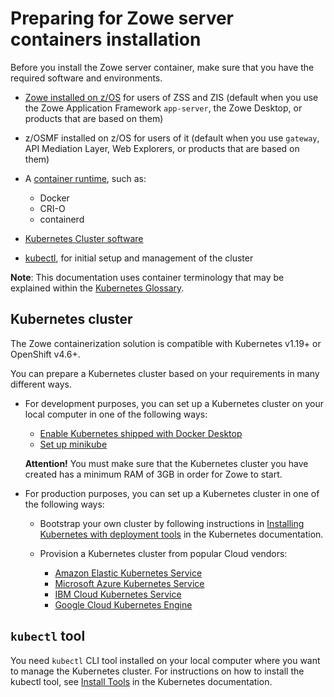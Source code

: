 # Preparing for Zowe server containers installation

Before you install the Zowe server container, make sure that you have the required software and environments.

* [Zowe installed on z/OS](./install-zos) for users of ZSS and ZIS (default when you use the Zowe Application Framework `app-server`, the Zowe Desktop, or products that are based on them)

* z/OSMF installed on z/OS for users of it (default when you use `gateway`, API Mediation Layer, Web Explorers, or products that are based on them)

* A [container runtime](https://kubernetes.io/docs/setup/production-environment/container-runtimes/), such as:
  * Docker
  * CRI-O
  * containerd

* [Kubernetes Cluster software](#kubernetes-cluster)

* [kubectl](#kubectl-tool), for initial setup and management of the cluster

**Note**: This documentation uses container terminology that may be explained within the [Kubernetes Glossary](https://kubernetes.io/docs/reference/glossary/?fundamental=true).

## Kubernetes cluster

The Zowe containerization solution is compatible with Kubernetes v1.19+ or OpenShift v4.6+.

You can prepare a Kubernetes cluster based on your requirements in many different ways.

* For development purposes, you can set up a Kubernetes cluster on your local computer in one of the following ways:

  * [Enable Kubernetes shipped with Docker Desktop](https://docs.docker.com/desktop/kubernetes/)
  * [Set up minikube](https://minikube.sigs.k8s.io/docs/start/)  

  **Attention!** You must make sure that the Kubernetes cluster you have created has a minimum RAM of 3GB in order for Zowe to start.

* For production purposes, you can set up a Kubernetes cluster in one of the following ways:

  * Bootstrap your own cluster by following instructions in [Installing Kubernetes with deployment tools](https://kubernetes.io/docs/setup/production-environment/tools/) in the Kubernetes documentation.

  * Provision a Kubernetes cluster from popular Cloud vendors:
    * [Amazon Elastic Kubernetes Service](https://aws.amazon.com/eks/)
    * [Microsoft Azure Kubernetes Service](https://docs.microsoft.com/en-us/azure/aks/intro-kubernetes)
    * [IBM Cloud Kubernetes Service](https://www.ibm.com/ca-en/cloud/kubernetes-service)
    * [Google Cloud Kubernetes Engine](https://cloud.google.com/kubernetes-engine)

## `kubectl` tool

You need `kubectl` CLI tool installed on your local computer where you want to manage the Kubernetes cluster. For instructions on how to install the kubectl tool, see [Install Tools](https://kubernetes.io/docs/tasks/tools/) in the Kubernetes documentation.
